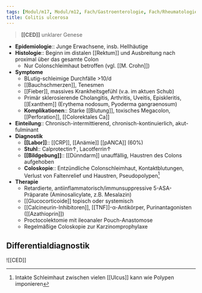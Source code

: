 ```yaml
---
tags: [Modul/m17, Modul/m12, Fach/Gastroenterologie, Fach/Rheumatologie, Art/Pathologie]
title: Colitis ulcerosa
---
```

> **[[CED]]** unklarer Genese
- **Epidemiologie**:: Junge Erwachsene, insb. Hellhäutige
- **Histologie**:: Beginn im distalen [[Rektum]] und Ausbreitung nach proximal über das gesamte Colon
	- Nur Colonschleimhaut betroffen (vgl. [[M. Crohn]])
- **Symptome**
	- BLutig-schleimige Durchfälle >10/d
	- [[Bauchschmerzen]], Tenesmen
	- [[Fieber]], massives Krankheitsgefühl (v.a. im aktuen Schub)
	- Primär sklerosierende Cholangitis, Arthritis, Uveitis, Episkleritis, [[Exanthem]] (Erythema nodosum, Pyoderma gangraenosum)
	- **Komplikationen**:: Starke [[Blutung]], toxisches Megacolon, [[Perforation]], [[Colorektales Ca]]
- **Einteilung**:: Chronisch-intermittierend, chronisch-kontinuierlich, akut-fulminant
- **Diagnostik**
	- **[[Labor]]**:: [[CRP]], [[Anämie]] [[pANCA]] (60%)
	- **Stuhl**:: Calprotectin↑, Lacotferrin↑ 
	- **[[Bildgebung]]**:: [[Dünndarm]] unauffällig, Haustren des Colons aufgehoben
	- **Coloskopie**:: Entzündliche Colonschleimhaut, Kontaktblutungen, Verlust von Faltenrelief und Haustren, Pseudopolypen[^1]
- **Therapie**
	- Retardierte, antiinflammatorisch/immunsuppressive 5-ASA-Präparate (Aminosalicylate, z.B. Mesalazin)
	- [[Glucocorticoide]] topisch oder systemisch
	- [[Calcineurin-Inhibitoren]], [[TNF]]-α-Antikörper, Purinantagonisten ([[Azathioprin]])
	- Proctocolektomie mit ileoanaler Pouch-Anastomose
	- Regelmäßige Coloskopie zur Karzinomprophylaxe

## Differentialdiagnostik
![[CED]]

[^1]: Intakte Schleimhaut zwischen vielen [[Ulcus]] kann wie Polypen imponieren
